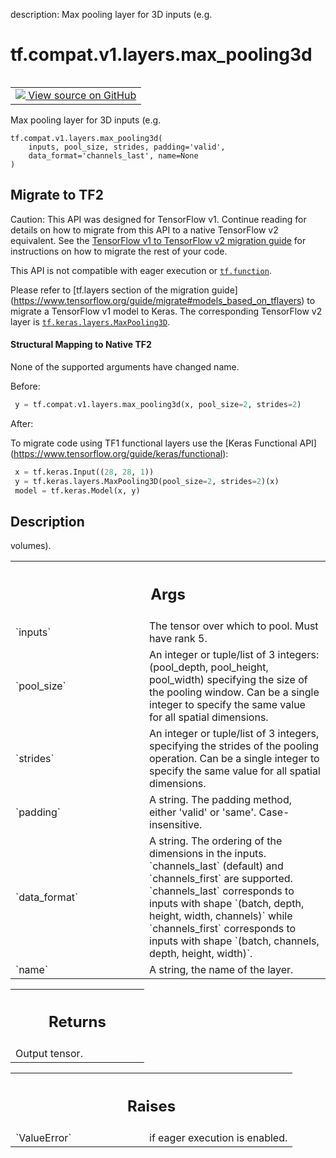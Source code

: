 description: Max pooling layer for 3D inputs (e.g.

<div itemscope itemtype="http://developers.google.com/ReferenceObject">
<meta itemprop="name" content="tf.compat.v1.layers.max_pooling3d" />
<meta itemprop="path" content="Stable" />
</div>

# tf.compat.v1.layers.max_pooling3d

<!-- Insert buttons and diff -->

<table class="tfo-notebook-buttons tfo-api nocontent" align="left">
<td>
  <a target="_blank" href="https://github.com/keras-team/keras/tree/v2.7.0/keras/legacy_tf_layers/pooling.py#L775-L848">
    <img src="https://www.tensorflow.org/images/GitHub-Mark-32px.png" />
    View source on GitHub
  </a>
</td>
</table>



Max pooling layer for 3D inputs (e.g.

<pre class="devsite-click-to-copy prettyprint lang-py tfo-signature-link">
<code>tf.compat.v1.layers.max_pooling3d(
    inputs, pool_size, strides, padding=&#x27;valid&#x27;,
    data_format=&#x27;channels_last&#x27;, name=None
)
</code></pre>





 <section><devsite-expandable expanded>
 <h2 class="showalways">Migrate to TF2</h2>

Caution: This API was designed for TensorFlow v1.
Continue reading for details on how to migrate from this API to a native
TensorFlow v2 equivalent. See the
[TensorFlow v1 to TensorFlow v2 migration guide](https://www.tensorflow.org/guide/migrate)
for instructions on how to migrate the rest of your code.

This API is not compatible with eager execution or <a href="../../../../tf/function.md"><code>tf.function</code></a>.

Please refer to [tf.layers section of the migration guide]
(https://www.tensorflow.org/guide/migrate#models_based_on_tflayers)
to migrate a TensorFlow v1 model to Keras. The corresponding TensorFlow v2
layer is <a href="../../../../tf/keras/layers/MaxPool3D.md"><code>tf.keras.layers.MaxPooling3D</code></a>.


#### Structural Mapping to Native TF2

None of the supported arguments have changed name.

Before:

```python
 y = tf.compat.v1.layers.max_pooling3d(x, pool_size=2, strides=2)
```

After:

To migrate code using TF1 functional layers use the [Keras Functional API]
(https://www.tensorflow.org/guide/keras/functional):

```python
 x = tf.keras.Input((28, 28, 1))
 y = tf.keras.layers.MaxPooling3D(pool_size=2, strides=2)(x)
 model = tf.keras.Model(x, y)
```


 </aside></devsite-expandable></section>

<h2>Description</h2>

<!-- Placeholder for "Used in" -->

volumes).

<!-- Tabular view -->
 <table class="responsive fixed orange">
<colgroup><col width="214px"><col></colgroup>
<tr><th colspan="2"><h2 class="add-link">Args</h2></th></tr>

<tr>
<td>
`inputs`
</td>
<td>
The tensor over which to pool. Must have rank 5.
</td>
</tr><tr>
<td>
`pool_size`
</td>
<td>
An integer or tuple/list of 3 integers: (pool_depth, pool_height,
pool_width) specifying the size of the pooling window. Can be a single
integer to specify the same value for all spatial dimensions.
</td>
</tr><tr>
<td>
`strides`
</td>
<td>
An integer or tuple/list of 3 integers, specifying the strides of
the pooling operation. Can be a single integer to specify the same value
for all spatial dimensions.
</td>
</tr><tr>
<td>
`padding`
</td>
<td>
A string. The padding method, either 'valid' or 'same'.
Case-insensitive.
</td>
</tr><tr>
<td>
`data_format`
</td>
<td>
A string. The ordering of the dimensions in the inputs.
`channels_last` (default) and `channels_first` are supported.
`channels_last` corresponds to inputs with shape `(batch, depth, height,
width, channels)` while `channels_first` corresponds to inputs with shape
`(batch, channels, depth, height, width)`.
</td>
</tr><tr>
<td>
`name`
</td>
<td>
A string, the name of the layer.
</td>
</tr>
</table>



<!-- Tabular view -->
 <table class="responsive fixed orange">
<colgroup><col width="214px"><col></colgroup>
<tr><th colspan="2"><h2 class="add-link">Returns</h2></th></tr>
<tr class="alt">
<td colspan="2">
Output tensor.
</td>
</tr>

</table>



<!-- Tabular view -->
 <table class="responsive fixed orange">
<colgroup><col width="214px"><col></colgroup>
<tr><th colspan="2"><h2 class="add-link">Raises</h2></th></tr>

<tr>
<td>
`ValueError`
</td>
<td>
if eager execution is enabled.
</td>
</tr>
</table>


